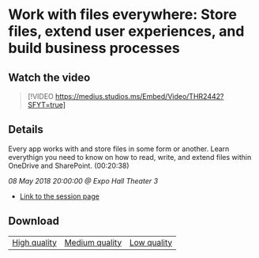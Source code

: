# Work with files everywhere: Store files, extend user experiences, and build business processes

## Watch the video
> [!VIDEO https://medius.studios.ms/Embed/Video/THR2442?SFYT=true]

## Details

Every app works with and store files in some form or another. Learn everythign you need to know on how to read, write, and extend files within OneDrive and SharePoint. (00:20:38)

*08 May 2018 20:00:00 @ Expo Hall Theater 3*

- [Link to the session page](https://channel9.msdn.com/Events/Build/2018/THR2442)

## Download

||||
|:--:|:----:|:-:|
|[High quality](https://sec.ch9.ms/ch9/66ab/21ff9538-ef0f-4979-ac3e-70e8ee3266ab/THR2442_high.mp4)|[Medium quality](https://sec.ch9.ms/ch9/66ab/21ff9538-ef0f-4979-ac3e-70e8ee3266ab/THR2442_mid.mp4)|[Low quality](https://sec.ch9.ms/ch9/66ab/21ff9538-ef0f-4979-ac3e-70e8ee3266ab/THR2442.mp4)